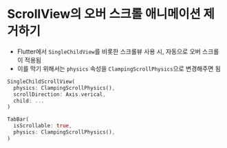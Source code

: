 # ScrollView의 오버 스크롤 애니메이션 제거하기

- Flutter에서 `SingleChildView`를 비롯한 스크롤뷰 사용 시, 자동으로 오버 스크롤이 적용됨
- 이를 막기 위해서는 `physics` 속성을 `ClampingScrollPhysics`으로 변경해주면 됨

```dart
SingleChildScrollView(
  physics: ClampingScrollPhysics(),
  scrollDirection: Axis.verical,
  child: ...
)
```
```dart
TabBar(
  isScrollable: true,
  physics: ClampingScrollPhysics(),
)
```